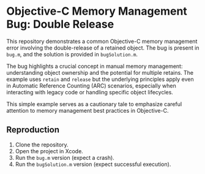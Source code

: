 # Objective-C Memory Management Bug: Double Release

This repository demonstrates a common Objective-C memory management error involving the double-release of a retained object.  The bug is present in `bug.m`, and the solution is provided in `bugSolution.m`.

The bug highlights a crucial concept in manual memory management: understanding object ownership and the potential for multiple retains.  The example uses `retain` and `release` but the underlying principles apply even in Automatic Reference Counting (ARC) scenarios, especially when interacting with legacy code or handling specific object lifecycles.

This simple example serves as a cautionary tale to emphasize careful attention to memory management best practices in Objective-C.

## Reproduction

1. Clone the repository.
2. Open the project in Xcode.
3. Run the `bug.m` version (expect a crash).
4. Run the `bugSolution.m` version (expect successful execution).